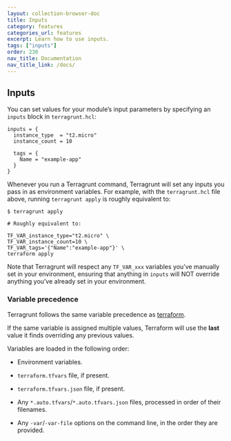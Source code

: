 ```yaml
---
layout: collection-browser-doc
title: Inputs
category: features
categories_url: features
excerpt: Learn how to use inputs.
tags: ["inputs"]
order: 230
nav_title: Documentation
nav_title_link: /docs/
---
```

## Inputs

You can set values for your module’s input parameters by specifying an `inputs` block in `terragrunt.hcl`:

``` hcl
inputs = {
  instance_type  = "t2.micro"
  instance_count = 10

  tags = {
    Name = "example-app"
  }
}
```

Whenever you run a Terragrunt command, Terragrunt will set any inputs you pass in as environment variables. For example, with the `terragrunt.hcl` file above, running `terragrunt apply` is roughly equivalent to:

    $ terragrunt apply

    # Roughly equivalent to:

    TF_VAR_instance_type="t2.micro" \
    TF_VAR_instance_count=10 \
    TF_VAR_tags='{"Name":"example-app"}' \
    terraform apply

Note that Terragrunt will respect any `TF_VAR_xxx` variables you’ve manually set in your environment, ensuring that anything in `inputs` will NOT override anything you’ve already set in your environment.

### Variable precedence

Terragrunt follows the same variable precedence as [terraform](https://www.terraform.io/docs/configuration/variables.html#variable-definition-precedence).

If the same variable is assigned multiple values, Terraform will use the **last** value it finds overriding any previous values.

Variables are loaded in the following order:

  - Environment variables.

  - `terraform.tfvars` file, if present.

  - `terraform.tfvars.json` file, if present.

  - Any `*.auto.tfvars`/`*.auto.tfvars.json` files, processed in order of their filenames.

  - Any `-var`/`-var-file` options on the command line, in the order they are provided.
